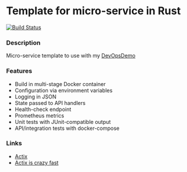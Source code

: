 # Template for micro-service in Rust #
[![Build Status](https://dev.azure.com/butzist/DevOpsDemo/_apis/build/status/DevOpsDemoTF.DevOpsDemo-template-Rust?branchName=master)](https://dev.azure.com/butzist/DevOpsDemo/_build/latest?definitionId=6&branchName=master)

### Description ###
Micro-service template to use with my [DevOpsDemo](https://github.com/DevOpsDemoTF/DevOpsDemo)

### Features ###
* Build in multi-stage Docker container
* Configuration via environment variables
* Logging in JSON
* State passed to API handlers
* Health-check endpoint
* Prometheus metrics
* Unit tests with JUnit-compatible output
* API/integration tests with docker-compose

### Links ###
* [Actix](https://actix.rs/)
* [Actix is crazy fast](https://www.techempower.com/benchmarks/#section=data-r18&hw=ph&test=fortune)
